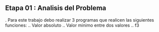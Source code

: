 ## Etapa 01 : Analisis del Problema
  . Para este trabajo debo realizar 3 programas que realicen las siguientes funciones:
    ..  Valor absoluto
    ..  Valor minimo entre dos valores
    ..  f3
